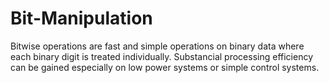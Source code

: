 # Bit-Manipulation
Bitwise operations are fast and simple operations on binary data where each binary digit is treated individually. Substancial processing efficiency can be gained especially on low power systems or simple control systems.
